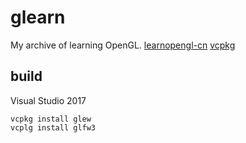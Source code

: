 # glearn
My archive of learning OpenGL.
[learnopengl-cn](https://learnopengl-cn.readthedocs.io)
[vcpkg](https://vcpkg.io/)

## build
Visual Studio 2017
```
vcpkg install glew
vcplg install glfw3
```